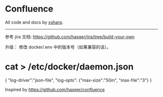 # Confluence

All code and docs by [xsharp](https://github.com/xsharp).

---
参考 jira 文档: https://github.com/haxqer/jira/tree/build-your-own

升级：
修改 docker/.env 中的版本号（如果兼容的话）。


# cat > /etc/docker/daemon.json
{
  "log-driver":"json-file",
  "log-opts": {"max-size":"50m", "max-file":"3"}
}



Inspired by https://github.com/haxqer/confluence

